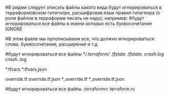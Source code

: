 #В ридми следует описать файлы какого вида будут игнорироваться в терраформовском гитигноре, расшифровав язык правил гитигнора (о роли файлов в терраформе писать не надо); например:
#будут игнорироваться все файлы в имени которых есть буквосочетание IGNORE

#В этом файле мы прпописываем все, что должно игнорироваться: слова, буквосочетания, расширения и т.д.

#будут игнорироваться все файлы
**/.terraform/*
*.tfstate
*.tfstate.*
crash.log
crash.*.log

*.tfvars
*.tfvars.json

override.tf
override.tf.json
*_override.tf
*_override.tf.json

#будут игнорироваться все файлы 
.terraformrc
terraform.rc